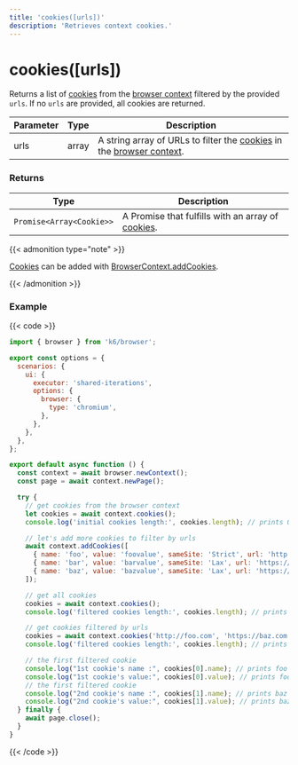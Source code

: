 ```yaml
---
title: 'cookies([urls])'
description: 'Retrieves context cookies.'
---
```


# cookies([urls])

Returns a list of [cookies](https://grafana.com/docs/k6/<K6_VERSION>/javascript-api/k6-browser/browsercontext/cookie) from the [browser context](https://grafana.com/docs/k6/<K6_VERSION>/javascript-api/k6-browser/browsercontext) filtered by the provided `urls`. If no `urls` are provided, all cookies are returned.

| Parameter | Type  | Description                                                                                                                                                                                                                                                                    |
| --------- | ----- | ------------------------------------------------------------------------------------------------------------------------------------------------------------------------------------------------------------------------------------------------------------------------------ |
| urls      | array | A string array of URLs to filter the [cookies](https://grafana.com/docs/k6/<K6_VERSION>/javascript-api/k6-browser/browsercontext/cookie) in the [browser context](https://grafana.com/docs/k6/<K6_VERSION>/javascript-api/k6-browser/browsercontext). |

### Returns

| Type                     | Description                                                                                                                                                |
| ------------------------ | ---------------------------------------------------------------------------------------------------------------------------------------------------------- |
| `Promise<Array<Cookie>>` | A Promise that fulfills with an array of [cookies](https://grafana.com/docs/k6/<K6_VERSION>/javascript-api/k6-browser/browsercontext/cookie). |

{{< admonition type="note" >}}

[Cookies](https://grafana.com/docs/k6/<K6_VERSION>/javascript-api/k6-browser/browsercontext/cookie) can be added with [BrowserContext.addCookies](https://grafana.com/docs/k6/<K6_VERSION>/javascript-api/k6-browser/browsercontext/addcookies/).

{{< /admonition >}}

### Example

{{< code >}}

```javascript
import { browser } from 'k6/browser';

export const options = {
  scenarios: {
    ui: {
      executor: 'shared-iterations',
      options: {
        browser: {
          type: 'chromium',
        },
      },
    },
  },
};

export default async function () {
  const context = await browser.newContext();
  const page = await context.newPage();

  try {
    // get cookies from the browser context
    let cookies = await context.cookies();
    console.log('initial cookies length:', cookies.length); // prints 0

    // let's add more cookies to filter by urls
    await context.addCookies([
      { name: 'foo', value: 'foovalue', sameSite: 'Strict', url: 'http://foo.com' },
      { name: 'bar', value: 'barvalue', sameSite: 'Lax', url: 'https://bar.com' },
      { name: 'baz', value: 'bazvalue', sameSite: 'Lax', url: 'https://baz.com' },
    ]);

    // get all cookies
    cookies = await context.cookies();
    console.log('filtered cookies length:', cookies.length); // prints 3

    // get cookies filtered by urls
    cookies = await context.cookies('http://foo.com', 'https://baz.com');
    console.log('filtered cookies length:', cookies.length); // prints 2

    // the first filtered cookie
    console.log("1st cookie's name :", cookies[0].name); // prints foo
    console.log("1st cookie's value:", cookies[0].value); // prints foovalue
    // the first filtered cookie
    console.log("2nd cookie's name :", cookies[1].name); // prints baz
    console.log("2nd cookie's value:", cookies[1].value); // prints bazvalue
  } finally {
    await page.close();
  }
}
```

{{< /code >}}
